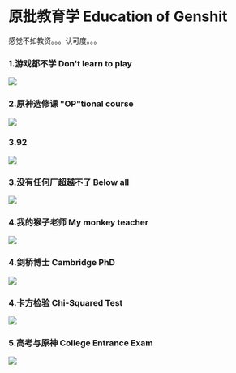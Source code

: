 # 原批教育学   Education of Genshit

感觉不如教资。。。认可度。。。

### 1.游戏都不学   Don't learn to play

![](https://github.com/DreamingCats/GenshitJokes/raw/main/genshitjokes/原批教育学/游戏都不学.jpg)

### 2.原神选修课   "OP"tional course

![](https://github.com/DreamingCats/GenshitJokes/raw/main/genshitjokes/原批教育学/原神选修课.jpg)

### 3.92

![](https://github.com/DreamingCats/GenshitJokes/raw/main/genshitjokes/原批教育学/92.jpg)

### 3.没有任何厂超越不了   Below all

![](https://github.com/DreamingCats/GenshitJokes/raw/main/genshitjokes/原批教育学/没有任何厂超越不了.jpg)

### 4.我的猴子老师   My monkey teacher

![](https://github.com/DreamingCats/GenshitJokes/raw/main/超能原批大搜索/我的猴子老师.jpg)

### 4.剑桥博士   Cambridge PhD

![](https://github.com/DreamingCats/GenshitJokes/raw/main/超能原批大搜索/剑桥博士.jpg)

### 4.卡方检验   Chi-Squared Test

![](https://github.com/DreamingCats/GenshitJokes/raw/main/超能原批大搜索/卡方检验.jpg)

### 5.高考与原神   College Entrance Exam

![](https://github.com/DreamingCats/GenshitJokes/raw/main/超能原批大搜索/高考与原神.jpg)